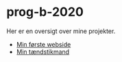# prog-b-2020

Her er en oversigt over mine projekter.

- [Min første webside](kageside/)
- [Min tændstikmand](stickman/)